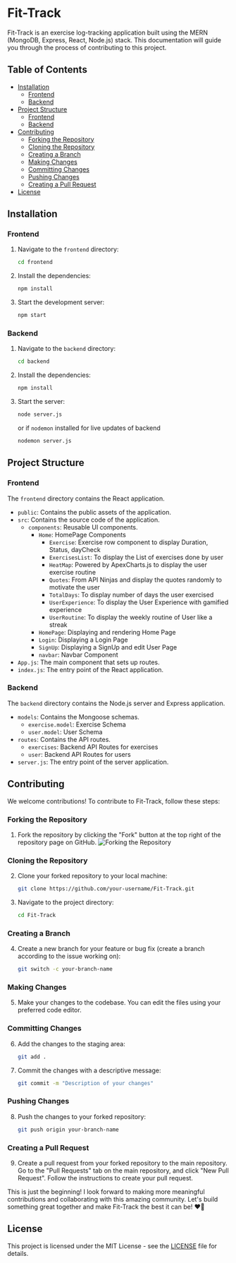 # Fit-Track

Fit-Track is an exercise log-tracking application built using the MERN (MongoDB, Express, React, Node.js) stack. This documentation will guide you through the process of contributing to this project.

## Table of Contents
- [Installation](#installation)
  - [Frontend](#frontend)
  - [Backend](#backend)
- [Project Structure](#project-structure)
  - [Frontend](#frontend-structure)
  - [Backend](#backend-structure)
- [Contributing](#contributing)
  - [Forking the Repository](#forking-the-repository)
  - [Cloning the Repository](#cloning-the-repository)
  - [Creating a Branch](#creating-a-branch)
  - [Making Changes](#making-changes)
  - [Committing Changes](#committing-changes)
  - [Pushing Changes](#pushing-changes)
  - [Creating a Pull Request](#creating-a-pull-request)
- [License](#license)

## Installation

### Frontend

1. Navigate to the `frontend` directory:
    ```sh
    cd frontend
    ```
2. Install the dependencies:
    ```sh
    npm install
    ```
3. Start the development server:
    ```sh
    npm start
    ```

### Backend

1. Navigate to the `backend` directory:
    ```sh
    cd backend
    ```
2. Install the dependencies:
    ```sh
    npm install
    ```
3. Start the server:
    ```sh
    node server.js
    ```
    or if `nodemon` installed for live updates of backend
    ```sh
    nodemon server.js
    ```

## Project Structure

### Frontend

The `frontend` directory contains the React application.

- `public`: Contains the public assets of the application.
- `src`: Contains the source code of the application.
  - `components`: Reusable UI components.
    - `Home`: HomePage Components
      - `Exercise`: Exercise row component to display Duration, Status, dayCheck
      - `ExercisesList`: To display the List of exercises done by user
      - `HeatMap`: Powered by ApexCharts.js to display the user exercise routine
      - `Quotes`: From API Ninjas and display the quotes randomly to motivate the user
      - `TotalDays`: To display number of days the user exercised
      - `UserExperience`: To display the User Experience with gamified experience
      - `UserRoutine`: To display the weekly routine of User like a streak 
    - `HomePage`: Displaying and rendering Home Page
    - `Login`: Displaying a Login Page
    - `SignUp`: Displaying a SignUp and edit User Page
    - `navbar`: Navbar Component
- `App.js`: The main component that sets up routes.
- `index.js`: The entry point of the React application.

### Backend

The `backend` directory contains the Node.js server and Express application.

- `models`: Contains the Mongoose schemas.
  - `exercise.model`: Exercise Schema
  - `user.model`: User Schema 
- `routes`: Contains the API routes.
  - `exercises`: Backend API Routes for exercises
  - `user`: Backend API Routes for users 
- `server.js`: The entry point of the server application.

## Contributing

We welcome contributions! To contribute to Fit-Track, follow these steps:

### Forking the Repository

1. Fork the repository by clicking the "Fork" button at the top right of the repository page on GitHub.
   ![Forking the Repository](https://user-images.githubusercontent.com/github-fork-button.png)

### Cloning the Repository

2. Clone your forked repository to your local machine:
    ```sh
    git clone https://github.com/your-username/Fit-Track.git
    ```
3. Navigate to the project directory:
    ```sh
    cd Fit-Track
    ```

### Creating a Branch

4. Create a new branch for your feature or bug fix (create a branch according to the issue working on):
    ```sh
    git switch -c your-branch-name
    ```

### Making Changes

5. Make your changes to the codebase. You can edit the files using your preferred code editor.

### Committing Changes

6. Add the changes to the staging area:
    ```sh
    git add .
    ```
7. Commit the changes with a descriptive message:
    ```sh
    git commit -m "Description of your changes"
    ```

### Pushing Changes

8. Push the changes to your forked repository:
    ```sh
    git push origin your-branch-name
    ```

### Creating a Pull Request

9. Create a pull request from your forked repository to the main repository. Go to the "Pull Requests" tab on the main repository, and click "New Pull Request". Follow the instructions to create your pull request.

This is just the beginning! I look forward to making more meaningful contributions and collaborating with this amazing community. Let's build something great together and make Fit-Track the best it can be! ❤️🤝

## License

This project is licensed under the MIT License - see the [LICENSE](https://github.com/narainkarthikv/Fit-Track/blob/main/MIT-LICENSE.txt) file for details.
